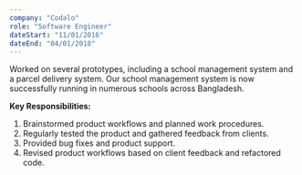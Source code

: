 ```yaml
---
company: "Codalo"
role: "Software Engineer"
dateStart: "11/01/2016"
dateEnd: "04/01/2018"
---
```


Worked on several prototypes, including a school management system and a parcel delivery system. Our school management system is now successfully running in numerous schools across Bangladesh.

**Key Responsibilities:**
1. Brainstormed product workflows and planned work procedures.
2. Regularly tested the product and gathered feedback from clients.
3. Provided bug fixes and product support.
4. Revised product workflows based on client feedback and refactored code.